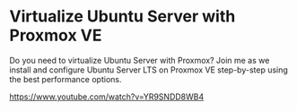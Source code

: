 # Virtualize Ubuntu Server with Proxmox VE

Do you need to virtualize Ubuntu Server with Proxmox? Join me as we install and configure Ubuntu Server LTS on Proxmox VE step-by-step using the best performance options.

https://www.youtube.com/watch?v=YR9SNDD8WB4